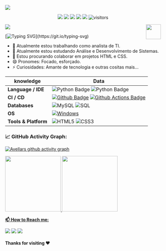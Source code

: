 ![](assets/Bottom_up.svg)

<!--   my-icons -->
<p align="center">
    <a href="https://github.com/AVELLARS/AVELLARS"><img src="https://img.shields.io/badge/status-updating-brightgreen.svg"></a>
    <a href="https://github.com/python/cpython"><img src="https://img.shields.io/badge/Python-3.10-FF1493.svg"></a>
    <a href="https://github.com/AVELLARS/AVELLARS/graphs/contributors"><img src="https://img.shields.io/github/contributors/AVELLARS/AVELLARS?color=blue"></a>
    <a href="https://github.com/AVELLARS/AVELLARS/stargazers"><img src="https://img.shields.io/github/stars/AVELLARS/AVELLARS.svg?logo=github"></a>
    <a href="https://github.com/AVELLARS/AVELLARS/network/members"><img src="https://img.shields.io/github/forks/AVELLARS/AVELLARS.svg?color=blue&logo=github"></a>
    <img src="https://visitor-badge.laobi.icu/badge?page_id=AVELLARS.AVELLARS" alt="visitors"/>   
</p>

<!--   my-header-img -->
![](./src/header_.png)
<a href="https://www.python.org/"><img src="https://upload.wikimedia.org/wikipedia/commons/c/c3/Python-logo-notext.svg" align="right" height="48" width="48" ></a>

<!--   my-ticker -->    
[![Typing SVG](https://readme-typing-svg.herokuapp.com?color=%2336BCF7&center=true&vCenter=true&width=600&lines=Fala+pessoal+tudo+bem?+👋,+sou+o+Lucas+Ruan;+sejam+bem+vindos+ao+Meu+Perfil!)](https://git.io/typing-svg)


<!--   my-kaggle     
### My achievements on [kaggle](https://www.kaggle.com/andrej0marinchenko):

![competition_light](https://road-to-kaggle-grandmaster.vercel.app/api/badges/andrej0marinchenko/competition/light)
![dataset](https://road-to-kaggle-grandmaster.vercel.app/api/badges/andrej0marinchenko/dataset/light)
![notebook](https://road-to-kaggle-grandmaster.vercel.app/api/badges/andrej0marinchenko/notebook/light)
![discussion](https://road-to-kaggle-grandmaster.vercel.app/api/badges/andrej0marinchenko/discussion/light)
-->

- 🔭 Atualmente estou trabalhando como analista de TI.
- 🌱 Atualmente estou estudando Análise e Desenvolvimento de Sistemas.
- 🤝 Estou procurando colaborar em projetos HTML e CSS.
- 😄 Pronomes: Focado, esforçado.
- ⚡ Curiosidades: Amante de tecnologia e outras cositas mais...


<P><P/>


<!--   my-skils -->

| knowledge                                        | Data                                                                                                                                                                                                                                                                                                                                                                                                                                                                                                                                                                                                                                                                                                                                                                                                                                                                                                                                                                                                                                                                                                                                                                                                                                                                                                                                                                                                                                                                                                                                                                                                                                                                                                                                                                                                            |
|-------------------------------------------------|-----------------------------------------------------------------------------------------------------------------------------------------------------------------------------------------------------------------------------------------------------------------------------------------------------------------------------------------------------------------------------------------------------------------------------------------------------------------------------------------------------------------------------------------------------------------------------------------------------------------------------------------------------------------------------------------------------------------------------------------------------------------------------------------------------------------------------------------------------------------------------------------------------------------------------------------------------------------------------------------------------------------------------------------------------------------------------------------------------------------------------------------------------------------------------------------------------------------------------------------------------------------------------------------------------------------------------------------------------------------------------------------------------------------------------------------------------------------------------------------------------------------------------------------------------------------------------------------------------------------------------------------------------------------------------------------------------------------------------------------------------------------------------------------------------------------|
| **Language / IDE**                              | ![Python Badge](https://img.shields.io/badge/-Python-3776AB?style=flat&logo=Python&logoColor=white) ![Python Badge](https://img.shields.io/badge/-Django-3776AB?style=flat&logo=Django&logoColor=white)                                                                                                                                                                                                                                                                                                                                                                                                                                                                                                                                                                                                                                                                                                                                                                                                                                                                                                                                                                                                                                                                                                                                                                                                                                                                                                                                                                                                                                                                                               
| **CI / CD**                                     | [![Github Badge](https://img.shields.io/badge/-Github%20-2088FF?style=flat&logo=Github&logoColor=white)](https://github.com/AVELLARS/) [![Github Actions Badge](https://img.shields.io/badge/-Git%20-2088FF?style=flat&logo=Git&logoColor=white)](https://github.com/AVELLARS/)                                                                                                                                                                                                                                                                                                                                                                                                                                                                                                                                                                                                                                                                                                                                                                                                                                                                                                                                                                                                                                                                                                                                                                                                                                                                                                                                                                                       |
| **Databases**                                   | <img alt="MySQL" src="https://camo.githubusercontent.com/e863bc79abf7a53150665ce9eb1a93f4fb6183af46bc3fb345ee5562736eb23c/68747470733a2f2f696d672e736869656c64732e696f2f62616467652f4d7953514c2d2532333030662e7376673f6c6f676f3d6d7973716c266c6f676f436f6c6f723d7768697465" data-canonical-src="https://img.shields.io/badge/MySQL-%2300f.svg?logo=mysql&amp;logoColor=white" style="max-width: 100%;"> <img src="https://camo.githubusercontent.com/c44ec7dbcddd4dea22204197ce11e45bea3ef03ff97e45294bf66ea793527706/68747470733a2f2f696d672e736869656c64732e696f2f62616467652f2d53514c2d626c61636b3f7374796c653d666c61742d737175617265266c6f676f3d706f737467726573716c266c6f676f436f6c6f723d626c7565" alt="SQL" data-canonical-src="https://img.shields.io/badge/-SQL-black?style=flat-square&amp;logo=postgresql&amp;logoColor=blue" style="max-width: 100%;">                                                                                                                                                                                                                                                                                                                                                                                                                                                                                                                                                                                                                                                                                                                                                                                                                                                                                                                                               |
| **OS**                                          | <a target="_blank" rel="noopener noreferrer" href="https://camo.githubusercontent.com/b44114213a5a462903bd69611bb6846f1dc41fe6f3230bd37c67c3d4eb65f08c/68747470733a2f2f696d672e736869656c64732e696f2f62616467652f2d57696e646f77732d626c61636b3f7374796c653d666c61742d737175617265266c6f676f3d77696e646f7773266c6f676f436f6c6f723d626c7565"><img src="https://camo.githubusercontent.com/b44114213a5a462903bd69611bb6846f1dc41fe6f3230bd37c67c3d4eb65f08c/68747470733a2f2f696d672e736869656c64732e696f2f62616467652f2d57696e646f77732d626c61636b3f7374796c653d666c61742d737175617265266c6f676f3d77696e646f7773266c6f676f436f6c6f723d626c7565" alt="Windows" data-canonical-src="https://img.shields.io/badge/-Windows-black?style=flat-square&amp;logo=windows&amp;logoColor=blue" style="max-width: 100%;"></a>                                                                                                                                                                                                          |
| **Tools & Platform**                            | ![HTML5](https://img.shields.io/badge/HTML5-E34F26?style=for-the-badge&logo=html5&logoColor=white) ![CSS3](https://img.shields.io/badge/CSS3-1572B6?style=for-the-badge&logo=css3&logoColor=white)                                                                                                                                                                                                                                                                                                                                                                                                                                                                                                                                                                                                                                                                                                                                                                                                                                                                                                                                                                                                                                                                                                                                                                                                                                                                                                                                                                                                                                                            |


<!--   GitHub stats graph -->
### 📈 GitHub Activity Graph:
[![Avellars github activity graph](https://github-readme-activity-graph.cyclic.app/graph?username=AVELLARS&theme=github-compact)](https://github.com/AVELLARS/github-readme-activity-graph)

    
<div>
<a href="https://github.com/AVELLARS">
<img height="180em" src="https://github-readme-stats.vercel.app/api/top-langs/?username=AVELLARS&layout=compact&langs_count=7&theme=dracula"/>
<img height="180em" src="https://github-readme-stats.vercel.app/api?username=AVELLARS&show_icons=true&theme=dracula&include_all_commits=true&count_private=true"/>
</div>


**📫 How to Reach me:**
<p align="left">
<a href="https://instagram.com/lr.reis15" target="_blank"><img src="https://img.shields.io/badge/-Instagram-%23E4405F?style=for-the-badge&logo=instagram&logoColor=white" target="_blank"></a>
<a href = "mailto:lukassmt9045@gmail.com"><img src="https://img.shields.io/badge/Gmail-D14836?style=for-the-badge&logo=gmail&logoColor=white" target="_blank"></a>
<a href="https://api.whatsapp.com/send?phone=+5581984105158" alt="Connect on Whatsapp"> <img src="https://img.shields.io/badge/WHATSAPP-%2325D366.svg?&style=for-the-badge&logo=whatsapp&logoColor=white" /> </a>
</p>




#### Thanks for visiting :heart:


